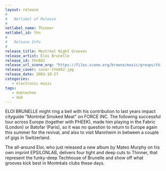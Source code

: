 ```yaml
---
layout: release
#
#   Netlabel of Release
#
netlabel_name: Thinner
netlabel_id: thn
#
#   Release Info
#
release_title: Montréal Night Grooves
release_artist: Eloi Brunelle
release_id: thn042
release_url_scene_org: "https://files.scene.org/browse/music/groups/thinner/zip/"
release_cover: cover-thn042.jpg
release_date: 2003-10-27
categories:
   - electronic music
tags:
   - dubtechno
   - dub
---
```

ELOI BRUNELLE might ring a bell with his contribution to last years impact cityguide "Montréal Smoked Meat" on FORCE INC. The following successful tour across Europe (together with PHEEK), made him playing in the Fabric (London) or Batofar (Paris), so it was no question to return to Europe again this summer for the revival, and also to visit Mannheim in between a couple of gigs in Switzerland.

The all-around Eloi, who just released a new album by Mateo Murphy on his own imprint EPSILONLAB, delivers four tight and deep cuts to Thinner, that represent the funky-deep Techhouse of Brunelle and show off what grooves kick best in Montréals clubs these days.